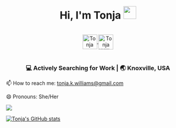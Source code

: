 <div align="center">
 <h1> Hi, I'm Tonja <img src="https://media.giphy.com/media/hvRJCLFzcasrR4ia7z/giphy.gif" width="35px"></h1>
</div>

<br>

<div align="center">
 <a href="https://linkedin.com/in/tonjawilliams" target="_blank">
   <img align="center" alt="Tonja Williams | Linkedin " width="40px" src="http://www.prepare1.com/wp-content/uploads/2014/04/linkedin-logo-high-res-1254-1024x1024.jpg"</a>
  
  <a href="https://twitter.com/tonjakae" target="_blank">
    <img align="center" alt="Tonja Williams | Twitter" width="41px" src="https://raw.githubusercontent.com/anuraghazra/anuraghazra/master/assets/twitter.svg" />
  </a>

 </div>

<br>

<div align="center">
<h3>💻 Actively Searching for Work | 🌏 Knoxville, USA </h3>
</div>

📫 How to reach me: tonja.k.williams@gmail.com

😄 Pronouns: She/Her

![](https://komarev.com/ghpvc/?username=tonjakae&color=blueviolet)

[![Tonja's GitHub stats](https://github-readme-stats.vercel.app/api?username=tonjakae)](https://github.com/tonjakae/github-readme-stats)

<!--
- 🔭 I’m currently working on ...
- 🌱 I’m currently learning ...
- 👯 I’m looking to collaborate on ...
- 🤔 I’m looking for help with ...
- 💬 Ask me about ...
- ⚡ Fun fact: ...
-->

